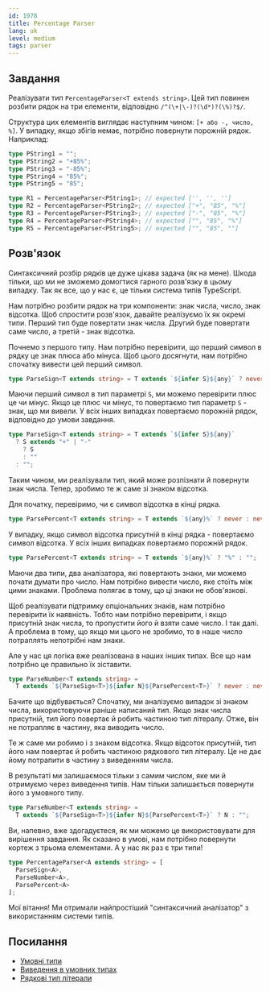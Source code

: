 ```yaml
---
id: 1978
title: Percentage Parser
lang: uk
level: medium
tags: parser
---
```


## Завдання

Реалізувати тип `PercentageParser<T extends string>`. Цей тип повинен розбити
рядок на три елементи, відповідно `/^(\+|\-)?(\d*)?(\%)?$/`.

Структура цих елементів виглядає наступним чином: `[+ або -, число, %]`. У
випадку, якщо збігів немає, потрібно повернути порожній рядок. Наприклад:

```typescript
type PString1 = "";
type PString2 = "+85%";
type PString3 = "-85%";
type PString4 = "85%";
type PString5 = "85";

type R1 = PercentageParser<PString1>; // expected ['', '', '']
type R2 = PercentageParser<PString2>; // expected ["+", "85", "%"]
type R3 = PercentageParser<PString3>; // expected ["-", "85", "%"]
type R4 = PercentageParser<PString4>; // expected ["", "85", "%"]
type R5 = PercentageParser<PString5>; // expected ["", "85", ""]
```

## Розв'язок

Синтаксичний розбір рядків це дуже цікава задача (як на мене). Шкода тільки, що
ми не зможемо домогтися гарного розв'язку в цьому випадку. Так як все, що у нас
є, це тільки система типів TypeScript.

Нам потрібно розбити рядок на три компоненти: знак числа, число, знак відсотка.
Щоб спростити розв'язок, давайте реалізуємо їх як окремі типи. Перший тип буде
повертати знак числа. Другий буде повертати саме число, а третій - знак
відсотка.

Почнемо з першого типу. Нам потрібно перевірити, що перший символ в рядку це
знак плюса або мінуса. Щоб цього досягнути, нам потрібно спочатку вивести цей
перший символ.

```typescript
type ParseSign<T extends string> = T extends `${infer S}${any}` ? never : never;
```

Маючи перший символ в тип параметрі `S`, ми можемо перевірити плюс це чи мінус.
Якщо це плюс чи мінус, то повертаємо тип параметр `S` - знак, що ми вивели. У
всіх інших випадках повертаємо порожній рядок, відповідно до умови завдання.

```typescript
type ParseSign<T extends string> = T extends `${infer S}${any}`
  ? S extends "+" | "-"
    ? S
    : ""
  : "";
```

Таким чином, ми реалізували тип, який може розпізнати й повернути знак числа.
Тепер, зробимо те ж саме зі знаком відсотка.

Для початку, перевіримо, чи є символ відсотка в кінці рядка.

```typescript
type ParsePercent<T extends string> = T extends `${any}%` ? never : never;
```

У випадку, якщо символ відсотка присутній в кінці рядка - повертаємо символ
відсотка. У всіх інших випадках повертаємо порожній рядок.

```typescript
type ParsePercent<T extends string> = T extends `${any}%` ? "%" : "";
```

Маючи два типи, два аналізатора, які повертають знаки, ми можемо почати думати
про число. Нам потрібно вивести число, яке стоїть між цими знаками. Проблема
полягає в тому, що ці знаки не обов'язкові.

Щоб реалізувати підтримку опціональних знаків, нам потрібно перевірити їх
наявність. Тобто нам потрібно перевірити, і якщо присутній знак числа, то
пропустити його й взяти саме число. І так далі. А проблема в тому, що якщо ми
цього не зробимо, то в наше число потраплять непотрібні нам знаки.

Але у нас ця логіка вже реалізована в наших інших типах. Все що нам потрібно це
правильно їх зіставити.

```typescript
type ParseNumber<T extends string> =
  T extends `${ParseSign<T>}${infer N}${ParsePercent<T>}` ? never : never;
```

Бачите що відбувається? Спочатку, ми аналізуємо випадок зі знаком числа,
використовуючи раніше написаний тип. Якщо знак числа присутній, тип його
повертає й робить частиною тип літералу. Отже, він не потрапляє в частину, яка
виводить число.

Те ж саме ми робимо і з знаком відсотка. Якщо відсоток присутній, тип його нам
повертає й робить частиною рядкового тип літералу. Це не дає йому потрапити в
частину з виведенням числа.

В результаті ми залишаємося тільки з самим числом, яке ми й отримуємо через
виведення типів. Нам тільки залишається повернути його з умовного типу.

```typescript
type ParseNumber<T extends string> =
  T extends `${ParseSign<T>}${infer N}${ParsePercent<T>}` ? N : "";
```

Ви, напевно, вже здогадуєтеся, як ми можемо це використовувати для вирішення
завдання. Як сказано в умові, нам потрібно повернути кортеж з трьома елементами.
А у нас як раз є три типи!

```typescript
type PercentageParser<A extends string> = [
  ParseSign<A>,
  ParseNumber<A>,
  ParsePercent<A>
];
```

Мої вітання! Ми отримали найпростіший "синтаксичний аналізатор" з використанням
системи типів.

## Посилання

- [Умовні типи](https://www.typescriptlang.org/docs/handbook/2/conditional-types.html)
- [Виведення в умовних типах](https://www.typescriptlang.org/docs/handbook/2/conditional-types.html#inferring-within-conditional-types)
- [Рядкові тип літерали](https://www.typescriptlang.org/docs/handbook/release-notes/typescript-4-1.html#template-literal-types)
